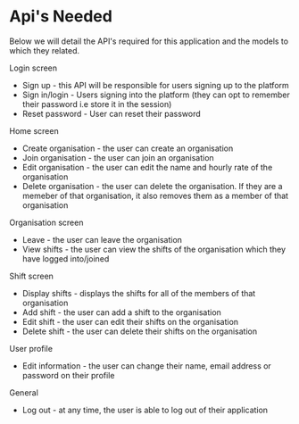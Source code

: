 # Api's Needed
Below we will detail the API's required for this application and the models to which they related.



Login screen
* Sign up - this API will be responsible for users signing up to the platform
* Sign in/login - Users signing into the platform (they can opt to remember their password i.e store it in the session)
* Reset password - User can reset their password

Home screen 
* Create organisation - the user can create an organisation
* Join organisation - the user can join an organisation
* Edit organisation - the user can edit the name and hourly rate of the organisation
* Delete organisation - the user can delete the organisation. If they are a memeber of that organisation, it also removes them as a member of that organisation

Organisation screen
* Leave - the user can leave the organisation
* View shifts - the user can view the shifts of the organisation which they have logged into/joined

Shift screen
* Display shifts - displays the shifts for all of the members of that organisation
* Add shift - the user can add a shift to the organisation
* Edit shift - the user can edit their shifts on the organisation
* Delete shift - the user can delete their shifts on the organisation

User profile
* Edit information - the user can change their name, email address or password on their profile


General
* Log out - at any time, the user is able to log out of their application





